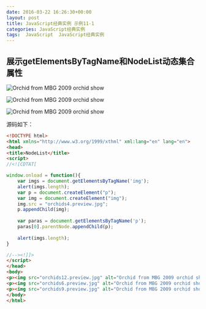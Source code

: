 ```yaml
---
date: 2016-03-22 16:26:30+00:00
layout: post
title: JavaScript经典实例 示例11-1
categories: JavaScript经典实例
tags:  JavaScript  JavaScript经典实例
---
```


展示getElementsByTagName和NodeList动态集合属性
----------------

<html xmlns="http://www.w3.org/1999/xthml" xml:lang="en">
<head>
<title>NodeList</title>
<script>
//<![CDTAT[

window.onload = function(){
    var imgs = document.getElementsByTagName('img');
    var blk1 = document.getElementById("result1");
    blk1.innerHTML = imgs.length;
    var p = document.createElement("p");
    var img = document.createElement("img");
    img.src = "http://lovechina.xyz/assets/media/image/orchids4.preview.jpg";
    p.appendChild(img);
    
    var paras = document.getElementsByTagName('p');
    paras[0].parentNode.appendChild(p);
    
    var blk2 = document.getElementById("result2");
    blk2.innerHTML = imgs.length;
    
}

//--><!]]>
</script>
</head>
<body>
<p><img src="http://lovechina.xyz/assets/media/image/orchids12.preview.jpg" alt="Orchid from MBG 2009 orchid show" /></p>
<p><img src="http://lovechina.xyz/assets/media/image/orchids6.preview.jpg" alt="Orchid from MBG 2009 orchid show" /></p>
<p><img src="http://lovechina.xyz/assets/media/image/orchids9.preview.jpg" alt="Orchid from MBG 2009 orchid show" /></p>
<div id="result1"></div>
<div id="result2"></div>
</body>
</html>

源码如下：

``` html
<!DOCTYPE html>
<html xmlns="http://www.w3.org/1999/xthml" xml:lang="en" lang="en">
<head>
<title>NodeList</title>
<script>
//<![CDTAT[

window.onload = function(){
    var imgs = document.getElementsByTagName('img');
    alert(imgs.length);
    var p = document.createElement("p");
    var img = document.createElement("img");
    img.src = "orchids4.preview.jpg";
    p.appendChild(img);
    
    var paras = document.getElementsByTagName('p');
    paras[0].parentNode.appendChild(p);
    
    alert(imgs.length);
}

//--><!]]>
</script>
</head>
<body>
<p><img src="orchids12.preview.jpg" alt="Orchid from MBG 2009 orchid show" /></p>
<p><img src="orchids6.preview.jpg" alt="Orchid from MBG 2009 orchid show" /></p>
<p><img src="orchids9.preview.jpg" alt="Orchid from MBG 2009 orchid show" /></p>
</body>
</html>
``` 
